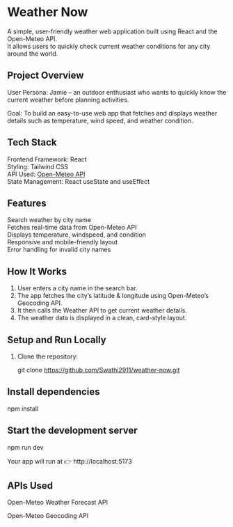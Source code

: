 #  Weather Now

A simple, user-friendly weather web application built using React and the Open-Meteo API.  
It allows users to quickly check current weather conditions for any city around the world.


##  Project Overview

User Persona: Jamie – an outdoor enthusiast who wants to quickly know the current weather before planning activities.

Goal: 
To build an easy-to-use web app that fetches and displays weather details such as temperature, wind speed, and weather condition.

##  Tech Stack

  Frontend Framework: React  
  Styling: Tailwind CSS  
  API Used: [Open-Meteo API](https://open-meteo.com/en/docs)  
  State Management: React useState and useEffect  


##  Features

 Search weather by city name  
 Fetches real-time data from Open-Meteo API  
 Displays temperature, windspeed, and condition  
 Responsive and mobile-friendly layout  
 Error handling for invalid city names  

## How It Works

1. User enters a city name in the search bar.  
2. The app fetches the city’s latitude & longitude using Open-Meteo’s Geocoding API.  
3. It then calls the Weather API to get current weather details.  
4. The weather data is displayed in a clean, card-style layout.  


##  Setup and Run Locally

1. Clone the repository:
  
   git clone https://github.com/Swathi2911/weather-now.git

##  Install dependencies
npm install

## Start the development server
npm run dev


Your app will run at 👉 http://localhost:5173

## APIs Used

 Open-Meteo Weather Forecast API

 Open-Meteo Geocoding API
